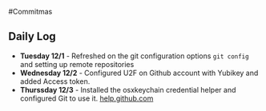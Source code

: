 #Commitmas

## Daily Log
- **Tuesday 12/1** - Refreshed on the git configuration options `git config` and setting up remote repositories  
- **Wednesday 12/2** - Configured U2F on Github account with Yubikey and added Access token.
- **Thurssday 12/3** - Installed the osxkeychain credential helper and configured Git to use it.
 [help.github.com](https://help.github.com/articles/caching-your-github-password-in-git/)
